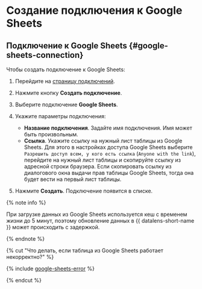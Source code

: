 # Создание подключения к Google Sheets


## Подключение к Google Sheets {#google-sheets-connection}

Чтобы создать подключение к Google Sheets:


1. Перейдите на [страницу подключений](https://datalens.yandex.ru/connections).

1. Нажмите кнопку **Создать подключение**.
1. Выберите подключение **Google Sheets**.
1. Укажите параметры подключения:
    - **Название подключения**. Задайте имя подключения. Имя может быть произвольным.
    - **Ссылка**. Укажите ссылку на нужный лист таблицы из Google Sheets. Для этого в настройках доступа Google Sheets выберите `Разрешить доступ всем, у кого есть ссылка` (`Anyone with the link`), перейдите на нужный лист таблицы и скопируйте ссылку из адресной строки браузера. Если скопировать ссылку из диалогового окна выдачи прав таблицы Google Sheets, тогда она будет вести на первый лист таблицы.
     
1. Нажмите **Создать**. Подключение появится в списке.

{% note info %}

При загрузке данных из Google Sheets используется кеш с временем жизни до 5 минут, поэтому обновление данных в {{ datalens-short-name }} может происходить с задержкой.

{% endnote %}

{% cut "Что делать, если таблица из Google Sheets работает некорректно?" %}

{% include [google-sheets-error](../../../_includes/datalens/qa/google-sheets-error.md) %}

{% endcut %}

